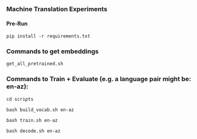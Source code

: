 ### Machine Translation Experiments

#### Pre-Run

```pip install -r requirements.txt```

### Commands to get embeddings

```get_all_pretrained.sh```

### Commands to Train + Evaluate (e.g. a language pair might be: en-az):

```cd scripts```

```bash build_vocab.sh en-az```

```bash train.sh en-az```

```bash decode.sh en-az```
